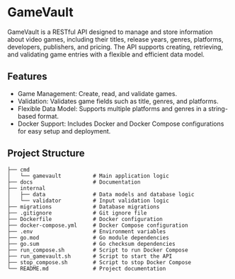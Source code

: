 # GameVault
GameVault is a RESTful API designed to manage and store information about video games, including their titles, release years, genres, platforms, developers, publishers, and pricing. The API supports creating, retrieving, and validating game entries with a flexible and efficient data model.

## Features

- Game Management: Create, read, and validate games.
- Validation: Validates game fields such as title, genres, and platforms.
- Flexible Data Model: Supports multiple platforms and genres in a string-based format.
- Docker Support: Includes Docker and Docker Compose configurations for easy setup and deployment.

## Project Structure
```
├── cmd
│   └── gamevault          # Main application logic
├── docs                   # Documentation
├── internal
│   ├── data               # Data models and database logic
│   └── validator          # Input validation logic
├── migrations             # Database migrations
├── .gitignore             # Git ignore file
├── Dockerfile             # Docker configuration
├── docker-compose.yml     # Docker Compose configuration
├── .env                   # Environment variables
├── go.mod                 # Go module dependencies
├── go.sum                 # Go checksum dependencies
├── run_compose.sh         # Script to run Docker Compose
├── run_gamevault.sh       # Script to start the API
├── stop_compose.sh        # Script to stop Docker Compose
└── README.md              # Project documentation
```


